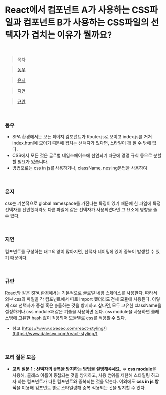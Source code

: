 # React에서 컴포넌트 A가 사용하는 CSS파일과 컴포넌트 B가 사용하는 CSS파일의 선택자가 겹치는 이유가 뭘까요?

<br />

> 목차

> [동우](#동우)

> [은지](#은지)

> [지연](#지연)

> [규란](규란)

<br />

### 동우

- SPA 환경에서는 모든 페이지 컴포넌트가 Router.js로 모이고 index.js를 거쳐 index.html에 모이기 때문에 겹치는 선택자가 있다면, 스타일이 깨 질 수 밖에 없다.
- CSS에서 모든 것은 글로벌 네임스페이스에 선언되기 때문에 명명 규칙 등으로 분할할 필요가 있습니다.
- 방법으로는 css in js를 사용하거나, className, nesting문법을 사용하여

<br />

### 은지

css는 기본적으로 global namespace를 가진다는 특징이 있기 때문에 한 파일에 특정 선택자를 선언했더라도 다른 파일에 같은 선택자가 사용되었다면 그 요소에 영향을 줄 수 있다.

<br />

### 지연

컴포넌트를 구성하는 태그의 양이 많아지면, 선택자 네이밍에 있어 중복이 발생할 수 있기 때문이다.

<br />

### 규란

React와 같은 SPA 환경에서는 기본적으로 글로벌 네임 스페이스를 사용한다. 따라서 외부 css의 파일을 각 컴포넌트에서 따로 import 했더라도 전체 모듈에 사용된다. 이렇게 css 선택자가 중첩 혹은 충돌하는 것을 방지하고 싶다면, 모두 고유한 className을 설정하거나 css module과 같은 기술을 사용하면 된다.
css module을 사용하면 클래스명에 고유한 hash 값이 적용되어 모듈별로 css를 적용할 수 있다.

- 참고 [https://www.daleseo.com/react-styling/](https://www.daleseo.com/react-styling/)

<br />

### 꼬리 질문 모음

- **꼬리 질문 1 : 선택자의 중복을 방지하는 방법을 설명해주세요.**
  ⇒ **css module**을 사용해, 클래스 이름이 중첩되는 것을 방지하고, 사용 범위를 제한해 스타일링 하고자 하는 컴포넌트가 다른 컴포넌트와 중복되는 것을 막는다.
  이외에도 **css in js 방식**을 이용해 컴포넌트 별로 스타일링해 중복 적용되는 것을 방지할 수 있다.
